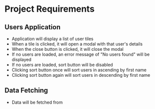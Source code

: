 # Project Requirements

## Users Application

- Application will display a list of user tiles
- When a tile is clicked, it will open a modal with that user's details
- When the close button is clicked, it will close the modal
- If no users are loaded, an error message of "No users found" will be displayed
- If no users are loaded, sort button will be disabled
- Clicking sort button once will sort users in ascending by first name
- Clicking sort button again will sort users in descending by first name

## Data Fetching

- Data will be fetched from
